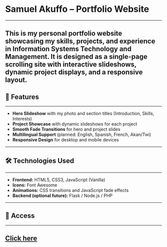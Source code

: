 # Samuel Akuffo – Portfolio Website
---
This is my personal portfolio website showcasing my skills, projects, and experience in Information Systems Technology and Management. It is designed as a single-page scrolling site with interactive slideshows, dynamic project displays, and a responsive layout.
---

## 📌 Features
---
- **Hero Slideshow** with my photo and section titles (Introduction, Skills, Interests)
- **Project Showcase** with dynamic slideshows for each project
- **Smooth Fade Transitions** for hero and project slides
- **Multilingual Support** (planned: English, Spanish, French, Akan/Twi)
- **Responsive Design** for desktop and mobile devices
---

## 🛠 Technologies Used
---
- **Frontend:** HTML5, CSS3, JavaScript (Vanilla)
- **Icons:** Font Awesome
- **Animations:** CSS transitions and JavaScript fade effects
- **Backend (optional future):** Flask / Node.js / PHP
---

## 🚀 Access
---
<a href="https://kwamesa.github.io/portfolio/index.html" target="_blank" rel="noopener noreferrer">Click here</a>
---

